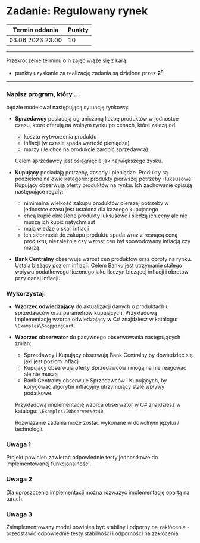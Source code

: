 # Zadanie: Regulowany rynek

| Termin oddania | Punkty     |
|----------------|:-----------|
| 03.06.2023  23:00   |    10      |

--- 
Przekroczenie terminu o **n** zajęć wiąże się z karą:
- punkty uzyskanie za realizację zadania są dzielone przez **2<sup>n</sup>**.

--- 

### Napisz program, który ...
 będzie modelował następującą sytuację rynkową:

- **Sprzedawcy** posiadają ograniczoną liczbę produktów w jednostce czasu, 
	które oferują na wolnym rynku po cenach, które zależą od:
    - kosztu wytworzenia produktu
    - inflacji (w czasie spada wartość pieniądza)
    - marży (ile chce na produkcie zarobić sprzedawca).

    Celem sprzedawcy jest osiągnięcie jak największego zysku.

- **Kupujący** posiadają potrzeby, zasady i pieniądze.
    Produkty są podzielone na dwie kategorie: produkty pierwszej potrzeby i luksusowe.
    Kupujący obserwują oferty produktów na rynku. Ich zachowanie opisują następujące reguły:
    - nimimalna wielkość zakupu produktów pierszej potrzeby w jednostce czasu jest ustalona dla każdego kupującego
    - chcą kupić określone produkty luksusowe i śledzą ich ceny ale nie muszą ich kupić natychmiast
    - mają wiedzę o skali inflacji
    - ich skłonność do zakupu produktu spada wraz z rosnącą ceną produktu, 
	niezależnie czy wzrost cen był spowodowany inflacją czy marżą.
    
- **Bank Centralny** obserwuje wzrost cen produktów oraz obroty na rynku.
    Ustala bieżący poziom inflacji. 
    Celem Banku jest utrzymanie stałego wpływu podatkowego liczonego jako 
    iloczyn bieżącej inflacji i obrotów przy danej inflacji.
    
    
### Wykorzystaj:
- **Wzorzec odwiedzający** do aktualizacji danych o produktach u sprzedawców oraz parametrów kupujących.
    Przykładową implementację wzorca odwiedzający w C# znajdziesz w katalogu: `\Examples\ShoppingCart`.
- **Wzorzec obserwator** do pasywnego obserwowania następujących zmian:
    - Sprzedawcy i Kupujący obserwują Bank Centralny by dowiedzieć się jaki jest poziom inflacji
    - Kupujący obserwują oferty Sprzedawców i mogą na nie reagować ale nie muszą
	- Bank Centralny obserwuje Sprzedawców i Kupujących, by korygować algorytm inflacyjny utrzymujący 
	stałe wpływy podatkowe.
   
    Przykładową implementację wzorca obserwator w C# znajdziesz w katalogu: `\Examples\IObserverNet40`.

	Rozwiązanie zadania może zostać wykonane w dowolnym języku / technologii.
	
### Uwaga 1
Projekt powinien zawierać odpowiednie testy jednostkowe do implementowanej funkcjonalności.

### Uwaga 2
Dla uproszczenia implementacji można rozważyć implementację opartą na turach.

### Uwaga 3
Zaimplementowany model powinien być stabilny i odporny na zakłócenia - przedstawić odpowiednie testy stabilności i odporności na zakłócenia.
